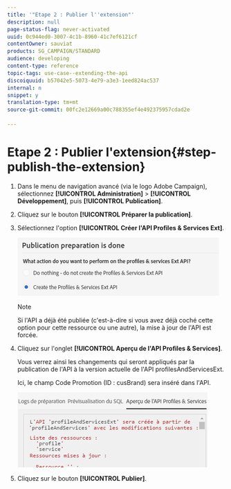 ```yaml
---
title: '"Etape 2 : Publier l''extension"'
description: null
page-status-flag: never-activated
uuid: 0c944ed0-3007-4c1b-8960-41c7ef6121cf
contentOwner: sauviat
products: SG_CAMPAIGN/STANDARD
audience: developing
content-type: reference
topic-tags: use-case--extending-the-api
discoiquuid: b57042e5-5073-4e79-a3e3-1eed824ac537
internal: n
snippet: y
translation-type: tm+mt
source-git-commit: 00fc2e12669a00c788355ef4e492375957cdad2e

---
```



# Etape 2 : Publier l'extension{#step-publish-the-extension}

1. Dans le menu de navigation avancé (via le logo Adobe Campaign), sélectionnez **[!UICONTROL Administration]** &gt; **[!UICONTROL Développement]**, puis **[!UICONTROL Publication]**.
1. Cliquez sur le bouton **[!UICONTROL Préparer la publication]**.
1. Sélectionnez l'option **[!UICONTROL Créer l'API Profiles &amp; Services Ext]**.

   ![](assets/create-profile-and-services-api.png)

   >[!NOTE]
   >
   >Si l'API a déjà été publiée (c'est-à-dire si vous avez déjà coché cette option pour cette ressource ou une autre), la mise à jour de l'API est forcée.

1. Cliquez sur l'onglet **[!UICONTROL Aperçu de l'API Profiles &amp; Services]**.

   Vous verrez ainsi les changements qui seront appliqués par la publication de l'API à la version actuelle de l'API profilesAndServicesExt.

   Ici, le champ Code Promotion (ID : cusBrand) sera inséré dans l'API.

   ![](assets/extendpandsapi_diff.png)

1. Cliquez sur le bouton **[!UICONTROL Publier]**.

